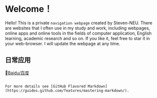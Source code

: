 # Welcome！

Hello! This is a private `navigation webpage` created by Steven-NEU. There are websites that I often use in my study and work, including  webpages, online apps and online tools in the fields of computer application, English learning, academic research and so on. If you like it, feel free to star it in your web-browser. I will update the webpage at any time.

## 日常应用
:link:[Baidu/百度](www.baidu.com)


```

For more details see [GitHub Flavored Markdown](https://guides.github.com/features/mastering-markdown/).

